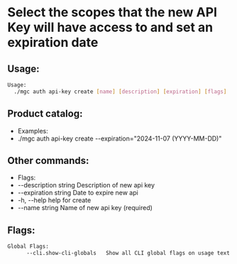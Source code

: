 # Select the scopes that the new API Key will have access to and set an expiration date

## Usage:
```bash
Usage:
  ./mgc auth api-key create [name] [description] [expiration] [flags]
```

## Product catalog:
- Examples:
- ./mgc auth api-key create --expiration="2024-11-07 (YYYY-MM-DD)"

## Other commands:
- Flags:
- --description string   Description of new api key
- --expiration string    Date to expire new api
- -h, --help                 help for create
- --name string          Name of new api key (required)

## Flags:
```bash
Global Flags:
      --cli.show-cli-globals   Show all CLI global flags on usage text
```

